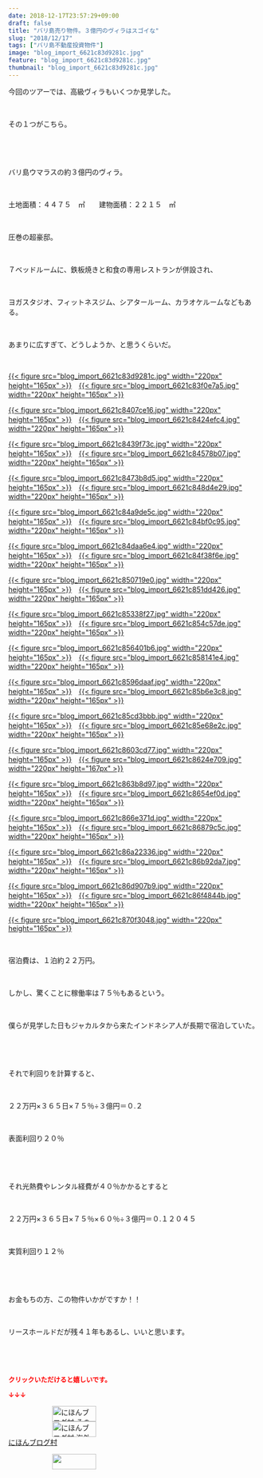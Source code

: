 ```yaml
---
date: 2018-12-17T23:57:29+09:00
draft: false
title: "バリ島売り物件。３億円のヴィラはスゴイな"
slug: "2018/12/17"
tags: ["バリ島不動産投資物件"]
image: "blog_import_6621c83d9281c.jpg"
feature: "blog_import_6621c83d9281c.jpg"
thumbnail: "blog_import_6621c83d9281c.jpg"
---
```

<p>今回のツアーでは、高級ヴィラもいくつか見学した。</p><p> </p><p>その１つがこちら。</p><p> </p><p> </p><p>バリ島ウマラスの約３億円のヴィラ。</p><p> </p><p>土地面積：４４７５　㎡　　建物面積：２２１５　㎡</p><p> </p><p>圧巻の超豪邸。</p><p> </p><p>７ベッドルームに、鉄板焼きと和食の専用レストランが併設され、</p><p> </p><p>ヨガスタジオ、フィットネスジム、シアタールーム、カラオケルームなどもある。</p><p> </p><p>あまりに広すぎて、どうしようか、と思うくらいだ。</p><p> </p><p><a href="blog_import_6621c83d9281c.jpg">{{< figure src="blog_import_6621c83d9281c.jpg" width="220px" height="165px" >}}</a>　<a href="blog_import_6621c83f0e7a5.jpg">{{< figure src="blog_import_6621c83f0e7a5.jpg" width="220px" height="165px" >}}</a></p><p><a href="blog_import_6621c8407ce16.jpg">{{< figure src="blog_import_6621c8407ce16.jpg" width="220px" height="165px" >}}</a>　<a href="blog_import_6621c8424efc4.jpg">{{< figure src="blog_import_6621c8424efc4.jpg" width="220px" height="165px" >}}</a></p><p><a href="blog_import_6621c8439f73c.jpg">{{< figure src="blog_import_6621c8439f73c.jpg" width="220px" height="165px" >}}</a>　<a href="blog_import_6621c84578b07.jpg">{{< figure src="blog_import_6621c84578b07.jpg" width="220px" height="165px" >}}</a></p><p><a href="blog_import_6621c8473b8d5.jpg">{{< figure src="blog_import_6621c8473b8d5.jpg" width="220px" height="165px" >}}</a>　<a href="blog_import_6621c848d4e29.jpg">{{< figure src="blog_import_6621c848d4e29.jpg" width="220px" height="165px" >}}</a></p><p><a href="blog_import_6621c84a9de5c.jpg">{{< figure src="blog_import_6621c84a9de5c.jpg" width="220px" height="165px" >}}</a>　<a href="blog_import_6621c84bf0c95.jpg">{{< figure src="blog_import_6621c84bf0c95.jpg" width="220px" height="165px" >}}</a></p><p><a href="blog_import_6621c84daa6e4.jpg">{{< figure src="blog_import_6621c84daa6e4.jpg" width="220px" height="165px" >}}</a>　<a href="blog_import_6621c84f38f6e.jpg">{{< figure src="blog_import_6621c84f38f6e.jpg" width="220px" height="165px" >}}</a></p><p><a href="blog_import_6621c850719e0.jpg">{{< figure src="blog_import_6621c850719e0.jpg" width="220px" height="165px" >}}</a>　<a href="blog_import_6621c851dd426.jpg">{{< figure src="blog_import_6621c851dd426.jpg" width="220px" height="165px" >}}</a></p><p><a href="blog_import_6621c85338f27.jpg">{{< figure src="blog_import_6621c85338f27.jpg" width="220px" height="165px" >}}</a>　<a href="blog_import_6621c854c57de.jpg">{{< figure src="blog_import_6621c854c57de.jpg" width="220px" height="165px" >}}</a></p><p><a href="blog_import_6621c856401b6.jpg">{{< figure src="blog_import_6621c856401b6.jpg" width="220px" height="165px" >}}</a>　<a href="blog_import_6621c858141e4.jpg">{{< figure src="blog_import_6621c858141e4.jpg" width="220px" height="165px" >}}</a></p><p><a href="blog_import_6621c8596daaf.jpg">{{< figure src="blog_import_6621c8596daaf.jpg" width="220px" height="165px" >}}</a>　<a href="blog_import_6621c85b6e3c8.jpg">{{< figure src="blog_import_6621c85b6e3c8.jpg" width="220px" height="165px" >}}</a></p><p><a href="blog_import_6621c85cd3bbb.jpg">{{< figure src="blog_import_6621c85cd3bbb.jpg" width="220px" height="165px" >}}</a>　<a href="blog_import_6621c85e68e2c.jpg">{{< figure src="blog_import_6621c85e68e2c.jpg" width="220px" height="165px" >}}</a></p><p><a href="blog_import_6621c8603cd77.jpg">{{< figure src="blog_import_6621c8603cd77.jpg" width="220px" height="165px" >}}</a>　<a href="blog_import_6621c8624e709.jpg">{{< figure src="blog_import_6621c8624e709.jpg" width="220px" height="167px" >}}</a></p><p><a href="blog_import_6621c863b8d97.jpg">{{< figure src="blog_import_6621c863b8d97.jpg" width="220px" height="165px" >}}</a>　<a href="blog_import_6621c8654ef0d.jpg">{{< figure src="blog_import_6621c8654ef0d.jpg" width="220px" height="165px" >}}</a></p><p><a href="blog_import_6621c866e371d.jpg">{{< figure src="blog_import_6621c866e371d.jpg" width="220px" height="165px" >}}</a>　<a href="blog_import_6621c86879c5c.jpg">{{< figure src="blog_import_6621c86879c5c.jpg" width="220px" height="165px" >}}</a></p><p><a href="blog_import_6621c86a22336.jpg">{{< figure src="blog_import_6621c86a22336.jpg" width="220px" height="165px" >}}</a>　<a href="blog_import_6621c86b92da7.jpg">{{< figure src="blog_import_6621c86b92da7.jpg" width="220px" height="165px" >}}</a></p><p><a href="blog_import_6621c86d907b9.jpg">{{< figure src="blog_import_6621c86d907b9.jpg" width="220px" height="165px" >}}</a>　<a href="blog_import_6621c86f4844b.jpg">{{< figure src="blog_import_6621c86f4844b.jpg" width="220px" height="165px" >}}</a></p><p><a href="blog_import_6621c870f3048.jpg">{{< figure src="blog_import_6621c870f3048.jpg" width="220px" height="165px" >}}</a></p><p> </p><p>宿泊費は、１泊約２２万円。</p><p> </p><p>しかし、驚くことに稼働率は７５％もあるという。</p><p> </p><p>僕らが見学した日もジャカルタから来たインドネシア人が長期で宿泊していた。</p><p> </p><p> </p><p>それで利回りを計算すると、</p><p> </p><p>２２万円×３６５日×７５％÷３億円＝０.２</p><p> </p><p>表面利回り２０％</p><p> </p><p> </p><p>それ光熱費やレンタル経費が４０％かかるとすると</p><p> </p><p>２２万円×３６５日×７５％×６０％÷３億円＝０.１２０４５</p><p> </p><p>実質利回り１２％</p><p> </p><p> </p><p>お金もちの方、この物件いかがですか！！</p><p> </p><p>リースホールドだが残４１年もあるし、いいと思います。</p><p> </p><p> </p><p><font color="#ff0000" size="2"><strong>クリックいただけると嬉しいです。</strong></font></p><p><font color="#ff0000" size="2"><strong>↓↓↓</strong></font></p><p><a href="ranking.html?p_cid=01260127" id="&amp;blogmura_banner" target="_blank"><img alt="にほんブログ村 その他生活ブログ 不動産投資へ" border="0" height="31" src="data:image/svg+xml;charset=utf-8,%3Csvg%20xmlns%3D%22http%3A%2F%2Fwww.w3.org%2F2000%2Fsvg%22%20title%3D%22Placeholder%20for%20Images%22%20role%3D%22presentation%22%20viewBox%3D%220%200%2088%2031%22%20%2F%3E" width="88" data-src="https://img-proxy.blog-video.jp/images?url=http%3A%2F%2Flife.blogmura.com%2Fhudousantoushi%2Fimg%2Fhudousantoushi88_31.gif" style="aspect-ratio: auto 88 / 31;"/><noscript><img alt="にほんブログ村 その他生活ブログ 不動産投資へ" border="0" height="31" src="https://img-proxy.blog-video.jp/images?url=http%3A%2F%2Flife.blogmura.com%2Fhudousantoushi%2Fimg%2Fhudousantoushi88_31.gif" width="88"></noscript></a><br/><a href="ranking.html?p_cid=01260127" target="_blank"><img alt="にほんブログ村 海外生活ブログ バリ島情報へ" border="0" height="31" src="data:image/svg+xml;charset=utf-8,%3Csvg%20xmlns%3D%22http%3A%2F%2Fwww.w3.org%2F2000%2Fsvg%22%20title%3D%22Placeholder%20for%20Images%22%20role%3D%22presentation%22%20viewBox%3D%220%200%2088%2031%22%20%2F%3E" width="88" data-src="https://img-proxy.blog-video.jp/images?url=http%3A%2F%2Foverseas.blogmura.com%2Fbali%2Fimg%2Fbali88_31.gif" style="aspect-ratio: auto 88 / 31;"/><noscript><img alt="にほんブログ村 海外生活ブログ バリ島情報へ" border="0" height="31" src="https://img-proxy.blog-video.jp/images?url=http%3A%2F%2Foverseas.blogmura.com%2Fbali%2Fimg%2Fbali88_31.gif" width="88"></noscript></a><br/><a href="ranking.html?p_cid=01260127" target="_blank">にほんブログ村</a></p><p><a href="link.php?1804582" title="人気ブログランキングへ"><img border="0" height="31" src="data:image/svg+xml;charset=utf-8,%3Csvg%20xmlns%3D%22http%3A%2F%2Fwww.w3.org%2F2000%2Fsvg%22%20title%3D%22Placeholder%20for%20Images%22%20role%3D%22presentation%22%20viewBox%3D%220%200%2088%2031%22%20%2F%3E" width="88" data-src="https://blog.with2.net/img/banner/banner_22.gif" style="aspect-ratio: auto 88 / 31;"/><noscript><img border="0" height="31" src="https://blog.with2.net/img/banner/banner_22.gif" width="88"></noscript></a></p><p> </p>

